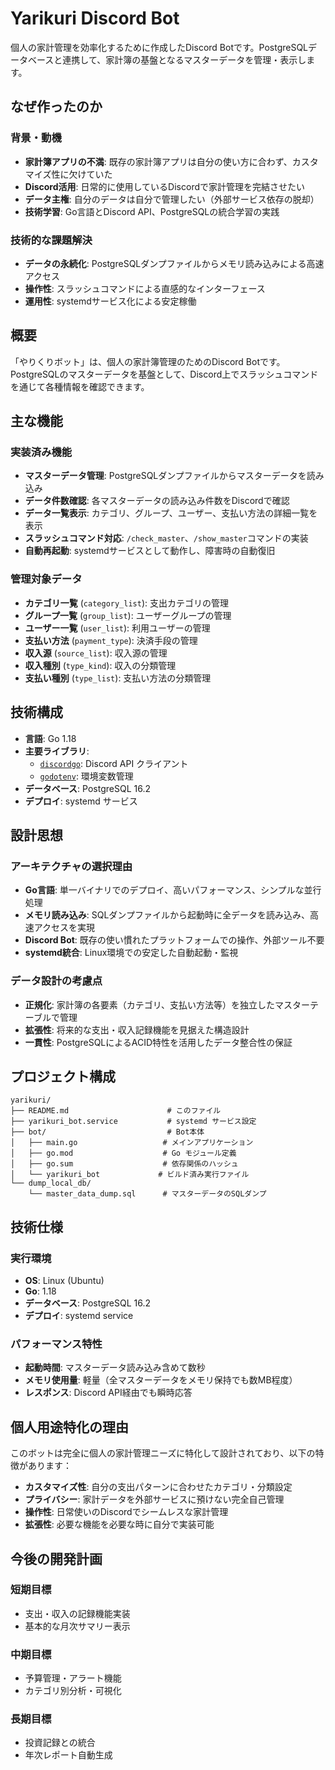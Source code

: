 # Yarikuri Discord Bot

個人の家計管理を効率化するために作成したDiscord Botです。PostgreSQLデータベースと連携して、家計簿の基盤となるマスターデータを管理・表示します。

## なぜ作ったのか

### 背景・動機
- **家計簿アプリの不満**: 既存の家計簿アプリは自分の使い方に合わず、カスタマイズ性に欠けていた
- **Discord活用**: 日常的に使用しているDiscordで家計管理を完結させたい
- **データ主権**: 自分のデータは自分で管理したい（外部サービス依存の脱却）
- **技術学習**: Go言語とDiscord API、PostgreSQLの統合学習の実践

### 技術的な課題解決
- **データの永続化**: PostgreSQLダンプファイルからメモリ読み込みによる高速アクセス
- **操作性**: スラッシュコマンドによる直感的なインターフェース
- **運用性**: systemdサービス化による安定稼働

## 概要

「やりくりボット」は、個人の家計簿管理のためのDiscord Botです。PostgreSQLのマスターデータを基盤として、Discord上でスラッシュコマンドを通じて各種情報を確認できます。

## 主な機能

### 実装済み機能
- **マスターデータ管理**: PostgreSQLダンプファイルからマスターデータを読み込み
- **データ件数確認**: 各マスターデータの読み込み件数をDiscordで確認
- **データ一覧表示**: カテゴリ、グループ、ユーザー、支払い方法の詳細一覧を表示
- **スラッシュコマンド対応**: `/check_master`、`/show_master`コマンドの実装
- **自動再起動**: systemdサービスとして動作し、障害時の自動復旧

### 管理対象データ
- **カテゴリ一覧** (`category_list`): 支出カテゴリの管理
- **グループ一覧** (`group_list`): ユーザーグループの管理  
- **ユーザー一覧** (`user_list`): 利用ユーザーの管理
- **支払い方法** (`payment_type`): 決済手段の管理
- **収入源** (`source_list`): 収入源の管理
- **収入種別** (`type_kind`): 収入の分類管理
- **支払い種別** (`type_list`): 支払い方法の分類管理

## 技術構成

- **言語**: Go 1.18
- **主要ライブラリ**: 
  - [`discordgo`](https://github.com/bwmarrin/discordgo): Discord API クライアント
  - [`godotenv`](https://github.com/joho/godotenv): 環境変数管理
- **データベース**: PostgreSQL 16.2
- **デプロイ**: systemd サービス

## 設計思想

### アーキテクチャの選択理由
- **Go言語**: 単一バイナリでのデプロイ、高いパフォーマンス、シンプルな並行処理
- **メモリ読み込み**: SQLダンプファイルから起動時に全データを読み込み、高速アクセスを実現
- **Discord Bot**: 既存の使い慣れたプラットフォームでの操作、外部ツール不要
- **systemd統合**: Linux環境での安定した自動起動・監視

### データ設計の考慮点
- **正規化**: 家計簿の各要素（カテゴリ、支払い方法等）を独立したマスターテーブルで管理
- **拡張性**: 将来的な支出・収入記録機能を見据えた構造設計
- **一貫性**: PostgreSQLによるACID特性を活用したデータ整合性の保証

## プロジェクト構成

```
yarikuri/
├── README.md                      # このファイル
├── yarikuri_bot.service           # systemd サービス設定
├── bot/                           # Bot本体
│   ├── main.go                   # メインアプリケーション
│   ├── go.mod                    # Go モジュール定義
│   ├── go.sum                    # 依存関係のハッシュ
│   └── yarikuri_bot             # ビルド済み実行ファイル
└── dump_local_db/
    └── master_data_dump.sql      # マスターデータのSQLダンプ
```

## 技術仕様

### 実行環境
- **OS**: Linux (Ubuntu)
- **Go**: 1.18
- **データベース**: PostgreSQL 16.2
- **デプロイ**: systemd service

### パフォーマンス特性
- **起動時間**: マスターデータ読み込み含めて数秒
- **メモリ使用量**: 軽量（全マスターデータをメモリ保持でも数MB程度）
- **レスポンス**: Discord API経由でも瞬時応答

## 個人用途特化の理由

このボットは完全に個人の家計管理ニーズに特化して設計されており、以下の特徴があります：

- **カスタマイズ性**: 自分の支出パターンに合わせたカテゴリ・分類設定
- **プライバシー**: 家計データを外部サービスに預けない完全自己管理
- **操作性**: 日常使いのDiscordでシームレスな家計管理
- **拡張性**: 必要な機能を必要な時に自分で実装可能

## 今後の開発計画

### 短期目標
- 支出・収入の記録機能実装
- 基本的な月次サマリー表示

### 中期目標
- 予算管理・アラート機能
- カテゴリ別分析・可視化

### 長期目標
- 投資記録との統合
- 年次レポート自動生成